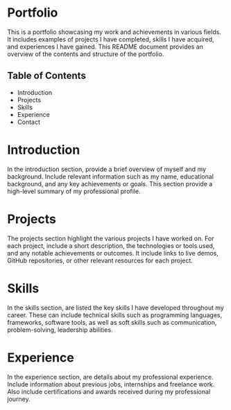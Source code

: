 # Portfolio

This is a portfolio showcasing my work and achievements in various fields. It includes examples of projects I have completed, skills I have acquired, and experiences I have gained. This README document provides an overview of the contents and structure of the portfolio.

## Table of Contents

- Introduction
- Projects
- Skills
- Experience
- Contact

# Introduction

In the introduction section, provide a brief overview of myself and my background. Include relevant information such as my name,
educational background, and any key achievements or goals. This section provide a high-level summary of my professional profile.

# Projects

The projects section highlight the various projects I have worked on. For each project, include a short description, the technologies or tools used, and any notable achievements or outcomes. It include links to live demos, GitHub repositories, or other relevant resources for each project.

# Skills

In the skills section, are listed the key skills I have developed throughout my career. These can include technical skills such as programming languages, frameworks, software tools, as well as soft skills such as communication, problem-solving, leadership abilities.

# Experience

In the experience section, are details about my professional experience. Include information about previous jobs, internships and freelance work. Also include certifications and awards received during my professional journey.
